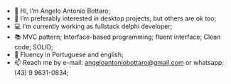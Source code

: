 - 👋 Hi, I’m Angelo Antonio Bottaro;
- 👀 I’m preferably interested in desktop projects, but others are ok too;
- 💻 I’m currently working as fullstack delphi developer;
- 📚 MVC pattern; Interface-based programming; fluent interface; Clean code; SOLID; 
- 💬 Fluency in Portuguese and english;
- 📫 Reach me by e-mail: angeloantoniobottaro@gmail.com or whatsapp: (43) 9 9631-0834;

<!---
AngeloAntonioBottaro/AngeloAntonioBottaro is a ✨ special ✨ repository because its `README.md` (this file) appears on your GitHub profile.
You can click the Preview link to take a look at your changes.
--->
